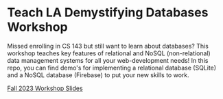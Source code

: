 # Teach LA Demystifying Databases Workshop
Missed enrolling in CS 143 but still want to learn about databases? This workshop teaches key features of relational and NoSQL (non-relational) data management systems for all your web-development needs! In this repo, you can find demo's for implementing a relational database (SQLite) and a NoSQL database (Firebase) to put your new skills to work.

[Fall 2023 Workshop Slides](https://docs.google.com/presentation/d/1NYrCCin-jN5lcRLSQ5mUx5K0J5s19ArC4DgrLi8WQIE/edit?usp=sharing)